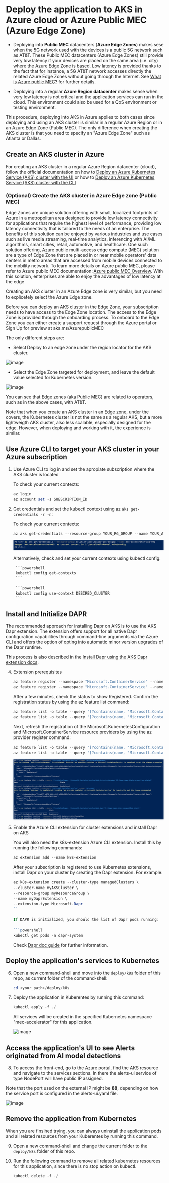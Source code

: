 # Deploy the application to AKS in Azure cloud or Azure Public MEC (Azure Edge Zone)

- Deploying into **Public MEC** datacenters (**Azure Edge Zones**) makes sese when the 5G network used with the devices is a public 5G network such as AT&T. These Public MEC datacenters (Azure Edge Zones) still provide very low latency if your devices are placed on the same area (i.e. city) where the Azure Edge Zone is based. Low latency is provided thanks to the fact that for instance, a 5G AT&T network accesses directly the related Azure Edge Zones without going through the Internet.  See [What is Azure public MEC?](https://learn.microsoft.com/en-us/azure/public-multi-access-edge-compute-mec/overview) for further details.

- Deploying into a regular **Azure Region datacenter** makes sense when very low latency is not critical and the application services can run in the cloud. This environment could also be used for a QoS environment or testing environment.

This procedure, deploying into AKS in Azure applies to both cases since deploying and using an AKS cluster is similar in a regular Azure Region or in an Azure Edge Zone (Public MEC). The only difference when creating the AKS cluster is that you need to specify an "Azure Edge Zone" such as Atlanta or Dallas.

## Create an AKS cluster in Azure

For creating an AKS cluster in a regular Azure Region datacenter (cloud), follow the official documentation on how to [Deploy an Azure Kubernetes Service (AKS) cluster with the UI](https://learn.microsoft.com/en-us/azure/aks/learn/quick-kubernetes-deploy-portal?tabs=azure-cli#create-an-aks-cluster) or how to [Deploy an Azure Kubernetes Service (AKS) cluster with the CLI](https://learn.microsoft.com/en-us/azure/aks/tutorial-kubernetes-deploy-cluster?tabs=azure-cli)

### (Optional) Create the AKS cluster in Azure Edge zone (Public MEC)

Edge Zones are unique solution offering with small, localized footprints of Azure in a metropolitan area designed to provide low latency connectivity for applications that require the highest level of performance, providing low latency connectivity that is tailored to the needs of an enterprise. The benefits of this solution can be enjoyed by various industries and use cases such as live media streaming, real-time analytics, inferencing with AI/ML algorithms, smart cities, retail, automotive, and healthcare. One such solution offering, Azure public multi-access edge compute (MEC) solution are a type of Edge Zone that are placed in or near mobile operators' data centers in metro areas that are accessed from mobile devices connected to the mobility network. To learn more details on Azure public MEC, please refer to Azure public MEC documentation: [Azure public MEC Overview](https://msazure.visualstudio.com/NEC/_wiki/wikis/NEC.wiki?wikiVersion=GBwikiMaster&pagePath=/AKS%20for%20Azure%20Edge%20Zone%20and%20Azure%20public%20MEC/overview). With this solution, enterprises are able to enjoy the advantages of low latency at the edge

Creating an AKS cluster in an Azure Edge zone is very similar, but you need to explicetely select the Azure Edge zone.

Before you can deploy an AKS cluster in the Edge Zone, your subscription needs to have access to the Edge Zone location. The access to the Edge Zone is provided through the onboarding process. To onboard to the Edge Zone you can either create a support request through the Azure portal or Sign Up for preview at aka.ms/AzurepublicMEC 

The only different steps are:

- Select Deploy to an edge zone under the region locator for the AKS cluster. 

![image](https://user-images.githubusercontent.com/1712635/228965879-8c8a4157-88cf-4c74-9f01-6834b50548e1.png)

- Select the Edge Zone targeted for deployment, and leave the default value selected for Kubernetes version. 

![image](https://user-images.githubusercontent.com/1712635/228966018-3bf38cad-013b-4fc3-a111-ebc0bff63bd4.png)

You can see that Edge zones (aka Public MEC) are related to operators, such as in the above cases, with AT&T.

Note that when you create an AKS cluster in an Edge zone, under the covers, the Kubernetes cluster is not the same as a regular AKS, but a more lightweigth AKS cluster, also less scalable, especially designed for the edge. However, when deploying and working with it, the experience is similar.

## Use Azure CLI to target your AKS cluster in your Azure subscription

1. Use Azure CLI to log in and set the apropiate subscription where the AKS cluster is located

    To check your current contexts:

    ```powershell
    az login
    az account set -s SUBSCRIPTION_ID
    ```

2. Get credentials and set the kubectl context using az `aks get-credentials -r -n`:

    To check your current contexts:

    ```powershell
    az aks get-credentials --resource-group YOUR_RG_GROUP --name YOUR_AKS_NAME
    ```

    ![kubectl minikube context](/docs/imgs/deploy/aks1.png)


    Alternatively, check and set your current contexts using kubectl config:

        ```powershell
        kubectl config get-contexts
        ```

        ```powershell
        kubectl config use-context DESIRED_CLUSTER
        ```

## Install and Initialize DAPR

The recommended approach for installing Dapr on AKS is to use the AKS Dapr extension. The extension offers support for all native Dapr configuration capabilities through command-line arguments via the Azure CLI and offers the option of opting into automatic minor version upgrades of the Dapr runtime.

This process is also described in the [Install Dapr using the AKS Dapr extension 
docs](https://docs.dapr.io/operations/hosting/kubernetes/kubernetes-deploy/#install-with-dapr-cli). 

4. Extension prerequisites 

    ```powershell
    az feature register --namespace "Microsoft.ContainerService" --name "AKS-ExtensionManager"
    az feature register --namespace "Microsoft.ContainerService" --name "AKS-Dapr"
    ```
    
    After a few minutes, check the status to show Registered. Confirm the registration status by using the az feature list command:

    ```powershell
    az feature list -o table --query "[?contains(name, 'Microsoft.ContainerService/AKS-ExtensionManager')].{Name:name,State:properties.state}"
    az feature list -o table --query "[?contains(name, 'Microsoft.ContainerService/AKS-Dapr')].{Name:name,State:properties.state}"
    ```
    Next, refresh the registration of the Microsoft.KubernetesConfiguration and Microsoft.ContainerService resource providers by using the az provider register command:

    ```powershell
    az feature list -o table --query "[?contains(name, 'Microsoft.ContainerService/AKS-ExtensionManager')].{Name:name,State:properties.state}"
    az feature list -o table --query "[?contains(name, 'Microsoft.ContainerService/AKS-Dapr')].{Name:name,State:properties.state}"
    ```

    ![kubectl minikube context](/docs/imgs/deploy/aks2.png)


5. Enable the Azure CLI extension for cluster extensions and install Dapr on AKS

    You will also need the k8s-extension Azure CLI extension. Install this by running the following commands:
    
    ```powershell
    az extension add --name k8s-extension
    ```

    After your subscription is registered to use Kubernetes extensions, install Dapr on your cluster by creating the Dapr extension. For example:

    ```powershell
    az k8s-extension create --cluster-type managedClusters \
    --cluster-name myAKSCluster \
    --resource-group myResourceGroup \
    --name myDaprExtension \
    --extension-type Microsoft.Dapr
    ``
    
    If DAPR is initialized, you should the list of Dapr pods running:

    ```powershell
    kubectl get pods -n dapr-system
    ```
    
   Check [Dapr doc guide](https://docs.dapr.io/operations/hosting/kubernetes/cluster/setup-aks/) for further information.

## Deploy the application's services to Kubernetes

6. Open a new command-shell and move into the `deploy/k8s` folder of this repo, as current folder of the command-shell:

    ```powershell
    cd <your_path>/deploy/k8s
    ```

7. Deploy the application in Kuberentes by running this command:

    ```powershell
    kubectl apply -f ./
    ```

    All services will be created in the specified Kubernetes namespace "mec-accelerator" for this application.
    
    ![image](https://user-images.githubusercontent.com/1712635/219480144-75f3998d-998c-464d-bc8a-7e9a1a265a0e.png)


## Access the application's UI to see Alerts originated from AI model detections

8. To access the front-end, go to the Azure portal, find the AKS resource and navigate to the services sections. In there the alerts-ui service of type NodePort will have public IP assigned.

Note that the port used on the external IP might be **88**, depending on how the service port is configured in the alerts-ui.yaml file.

![image](https://user-images.githubusercontent.com/1712635/220746544-90e6e492-fd44-4f0b-8dc4-07661fc72558.png)

## Remove the application from Kubernetes 

When you are finsihed trying, you can always uninstall the application pods and all related resources from your Kuberentes by running this command.

9. Open a new command-shell and change the current folder to the `deploy/k8s` folder of this repo.

10. Run the following command to remove all related kubernetes resources for this application, since there is no stop action on kubectl.

    ```powershell
    kubectl delete -f ./
    ```



